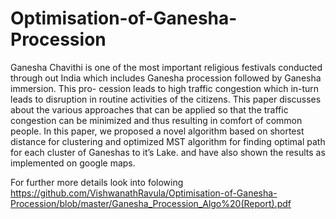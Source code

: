 # Optimisation-of-Ganesha-Procession
Ganesha Chavithi is one of the most important
religious festivals conducted through out India which includes
Ganesha procession followed by Ganesha immersion. This pro-
cession leads to high traffic congestion which in-turn leads
to disruption in routine activities of the citizens. This paper
discusses about the various approaches that can be applied so
that the traffic congestion can be minimized and thus resulting
in comfort of common people. In this paper, we proposed a
novel algorithm based on shortest distance for clustering and
optimized MST algorithm for finding optimal path for each
cluster of Ganeshas to it’s Lake. and have also shown the results
as implemented on google maps.


For further more details look into folowing
https://github.com/VishwanathRavula/Optimisation-of-Ganesha-Procession/blob/master/Ganesha_Procession_Algo%20(Report).pdf
